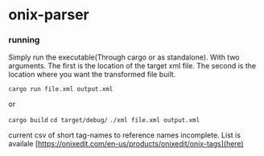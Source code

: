 # onix-parser

### running

Simply run the executable(Through cargo or as standalone). With two arguments. The first is the location of the target xml file. The second is the location where you want the transformed file built.

`cargo run file.xml output.xml`

or

`cargo build`
`cd target/debug/`
`./xml file.xml output.xml`

current csv of short tag-names to reference names incomplete. List is availale [https://onixedit.com/en-us/products/onixedit/onix-tags](here)
